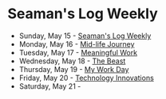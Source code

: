 # Seaman's Log Weekly

* Sunday, May 15 - [Seaman's Log Weekly](05-15)
* Monday, May 16 - [Mid-life Journey](05-16)
* Tuesday, May 17 - [Meaningful Work](05-17)
* Wednesday, May 18 - [The Beast](05-18)
* Thursday, May 19 - [My Work Day](05-19)
* Friday, May 20 - [Technology Innovations](05-20)
* Saturday, May 21 - [](05-21)
